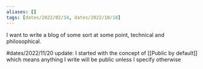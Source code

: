 ```yaml
---
aliases: []
tags: [dates/2022/02/14, dates/2022/10/18]
---
```

I want to write a blog of some sort at some point, technical and philosophical.



#dates/2022/11/20 update: I started with the concept of [[Public by default]] which means anything I write will be public unless I specify otherwise